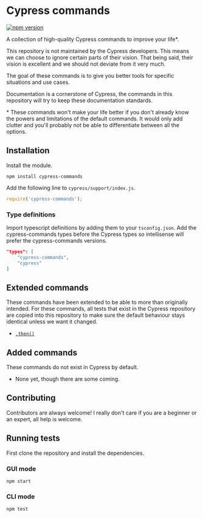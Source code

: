 # Cypress commands

[![npm version](https://badge.fury.io/js/cypress-commands.svg)](https://badge.fury.io/js/cypress-commands)

A collection of high-quality Cypress commands to improve your life*.

This repository is not maintained by the Cypress developers. This means we can choose to ignore certain parts of their vision. That being said, their vision is excellent and we should not deviate from it very much.

The goal of these commands is to give you better tools for specific situations and use cases.

Documentation is a cornerstone of Cypress, the commands in this repository will try to keep these documentation standards.

\* These commands won't make your life better if you don't already know the powers and limitations of the default commands. It would only add clutter and you'll probably not be able to differentiate between all the options.

## Installation

Install the module.

```shell
npm install cypress-commands
```

Add the following line to `cypress/support/index.js`.

```javascript
require('cypress-commands');
```

### Type definitions

Import typescript definitions by adding them to your `tsconfig.json`. Add the cypress-commands types before the Cypress types so intellisense will prefer the cypress-commands versions.

```json
"types": [
    "cypress-commands",
    "cypress"
]
```

## Extended commands

These commands have been extended to be able to more than originally intended. For these commands, all tests that exist in the Cypress repository are copied into this repository to make sure the default behaviour stays identical unless we want it changed.

* [`.then()`](./docs/then.md)

## Added commands

These commands do not exist in Cypress by default.

* None yet, though there are some coming.

## Contributing

Contributors are always welcome! I really don't care if you are a beginner or an expert, all help is welcome.

## Running tests

First clone the repository and install the dependencies.

### GUI mode

```shell
npm start
```

### CLI mode

```shell
npm test
```
